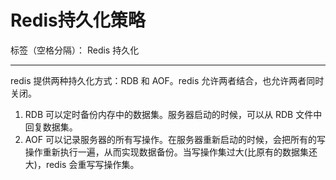 ﻿# Redis持久化策略

标签（空格分隔）： Redis  持久化

---

redis 提供两种持久化方式：RDB 和 AOF。redis 允许两者结合，也允许两者同时关闭。

 1. RDB 可以定时备份内存中的数据集。服务器启动的时候，可以从 RDB 文件中回复数据集。
 2. AOF 可以记录服务器的所有写操作。在服务器重新启动的时候，会把所有的写操作重新执行一遍，从而实现数据备份。当写操作集过大(比原有的数据集还大)，redis 会重写写操作集。




